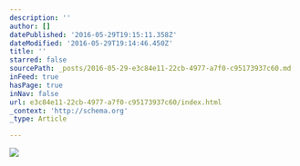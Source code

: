 ```yaml
---
description: ''
author: []
datePublished: '2016-05-29T19:15:11.358Z'
dateModified: '2016-05-29T19:14:46.450Z'
title: ''
starred: false
sourcePath: _posts/2016-05-29-e3c84e11-22cb-4977-a7f0-c95173937c60.md
inFeed: true
hasPage: true
inNav: false
url: e3c84e11-22cb-4977-a7f0-c95173937c60/index.html
_context: 'http://schema.org'
_type: Article

---
```

![](https://the-grid-user-content.s3-us-west-2.amazonaws.com/055c53a1-a4f6-4c5c-ac10-0839ca499e1f.jpg)